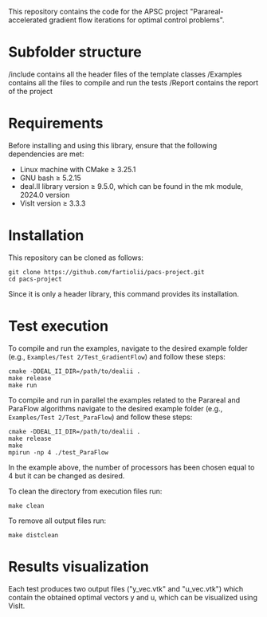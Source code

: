 This repository contains the code for the APSC project "Parareal-accelerated gradient flow iterations for optimal control problems".

# Subfolder structure
/include contains all the header files of the template classes
/Examples contains all the files to compile and run the tests
/Report contains the report of the project


# Requirements

Before installing and using this library, ensure that the following dependencies are met:

- Linux machine with CMake ≥ 3.25.1
- GNU bash ≥ 5.2.15
- deal.II library version ≥ 9.5.0, which can be found in the mk module, 2024.0 version
- VisIt version ≥ 3.3.3


# Installation
This repository can be cloned as follows:
```
git clone https://github.com/fartiolii/pacs-project.git
cd pacs-project
```
Since it is only a header library, this command provides its installation.


# Test execution
To compile and run the examples, navigate to the desired example folder (e.g., `Examples/Test 2/Test_GradientFlow`) and follow these steps:
```
cmake -DDEAL_II_DIR=/path/to/dealii .
make release
make run
```
To compile and run in parallel the examples related to the Parareal and ParaFlow algorithms navigate to the desired example folder (e.g., `Examples/Test 2/Test_ParaFlow`) and follow these steps:
```
cmake -DDEAL_II_DIR=/path/to/dealii .
make release
make 
mpirun -np 4 ./test_ParaFlow
```
In the example above, the number of processors has been chosen equal to 4 but it can be changed as desired.

To clean the directory from execution files run:
```
make clean
```
To remove all output files run:
```
make distclean
```

# Results visualization
Each test produces two output files ("y_vec.vtk" and "u_vec.vtk") which contain the obtained optimal vectors y and u, which
can be visualized using VisIt.

